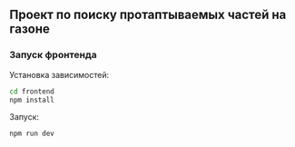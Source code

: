 ## Проект по поиску протаптываемых частей на газоне

### Запуск фронтенда
Установка зависимостей:
```bash
cd frontend
npm install
```
Запуск:
```bash
npm run dev
```

